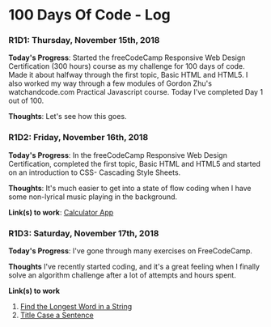 # 100 Days Of Code - Log

### R1D1: Thursday, November 15th, 2018

**Today's Progress**: Started the freeCodeCamp Responsive Web Design Certification (300 hours) course as my challenge for 100 days of code. Made it about halfway through the first topic, Basic HTML and HTML5. I also worked my way through a few modules of Gordon Zhu's watchandcode.com Practical Javascript course. Today I've completed Day 1 out of 100.

**Thoughts**: Let's see how this goes.

### R1D2: Friday, November 16th, 2018
**Today's Progress**: In the freeCodeCamp Responsive Web Design Certification, completed the first topic, Basic HTML and HTML5 and started on an introduction to CSS- Cascading Style Sheets.  

**Thoughts**: It's much easier to get into a state of flow coding when I have some non-lyrical music playing in the background. 

**Link(s) to work**: [Calculator App](http://www.example.com)

### R1D3: Saturday, November 17th, 2018

**Today's Progress**: I've gone through many exercises on FreeCodeCamp.

**Thoughts** I've recently started coding, and it's a great feeling when I finally solve an algorithm challenge after a lot of attempts and hours spent.

**Link(s) to work**
1. [Find the Longest Word in a String](https://www.freecodecamp.com/challenges/find-the-longest-word-in-a-string)
2. [Title Case a Sentence](https://www.freecodecamp.com/challenges/title-case-a-sentence)
